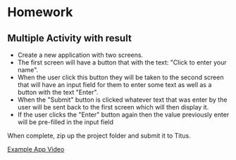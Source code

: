 # Homework

## Multiple Activity with result

* Create a new application with two screens.
* The first screen will have a button that with the text: "Click to enter your name".
* When the user click this button they will be taken to the second screen that will have an input field for them to enter some text as well as a button with the text "Enter".
* When the "Submit" button is clicked whatever text that was enter by the user will be sent back to the first screen which will then display it.
* If the user clicks the "Enter" button again then the value previously enter will be pre-filled in the input field

When complete, zip up the project folder and submit it to Titus.

[Example App Video](./day_6_homework.webm)